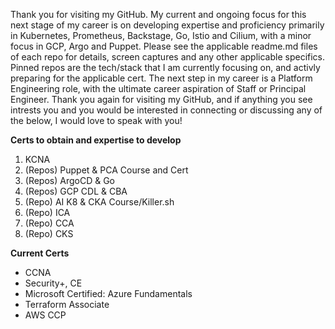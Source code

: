 Thank you for visiting my GitHub. My current and ongoing focus for this next stage of my career is on developing expertise and proficiency primarily in Kubernetes, Prometheus, Backstage, Go, Istio and Cilium, with a minor focus in GCP, Argo and Puppet. Please see the applicable readme.md files of each repo for details, screen captures and any other applicable specifics. Pinned repos are the tech/stack that I am currently focusing on, and activly preparing for the applicable cert. The next step in my career is a Platform Engineering role, with the ultimate career aspiration of Staff or Principal Engineer. Thank you again for visiting my GitHub, and if anything you see intrests you and you would be interested in connecting or discussing any of the below, I would love to speak with you!

**Certs to obtain and expertise to develop**
1. KCNA
2. (Repos) Puppet & PCA Course and Cert 
3. (Repos) ArgoCD & Go 
4. (Repos) GCP CDL & CBA 
5. (Repo) AI K8 & CKA Course/Killer.sh 
6. (Repo) ICA 
7. (Repo) CCA 
8. (Repo) CKS

**Current Certs**
- CCNA 
- Security+, CE 
- Microsoft Certified: Azure Fundamentals 
- Terraform Associate 
- AWS CCP 
